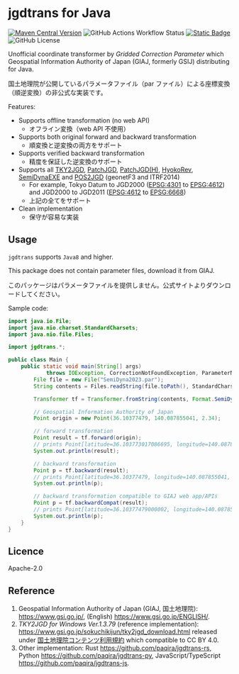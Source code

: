 # jgdtrans for Java

[![Maven Central Version](https://img.shields.io/maven-central/v/io.github.paqira/jgdtrans?logo=java)](https://mvnrepository.com/artifact/io.github.paqira/jgdtrans)
![GitHub Actions Workflow Status](https://img.shields.io/github/actions/workflow/status/paqira/jgdtrans-java/ci.yaml?logo=GitHub)
[![Static Badge](https://img.shields.io/badge/doc-passing-default?logo=GitHub)](https://paqira.github.io/jgdtrans-java/)
![GitHub License](https://img.shields.io/github/license/paqira/jgdtrans-java)

Unofficial coordinate transformer by _Gridded Correction Parameter_
which Geospatial Information Authority of Japan (GIAJ, formerly GSIJ) distributing
for Java.

国土地理院が公開しているパラメータファイル（par ファイル）による座標変換（順逆変換）の非公式な実装です。

Features:

- Supports offline transformation (no web API)
    - オフライン変換（web API 不使用）
- Supports both original forward and backward transformation
    - 順変換と逆変換の両方をサポート
- Supports verified backward transformation
    - 精度を保証した逆変換のサポート
- Supports all [TKY2JGD], [PatchJGD], [PatchJGD(H)], [HyokoRev], [SemiDynaEXE]
  and [POS2JGD] (geonetF3 and ITRF2014)
    - For example, Tokyo Datum to JGD2000 ([EPSG:4301] to [EPSG:4612])
      and JGD2000 to JGD2011 ([EPSG:4612] to [EPSG:6668])
    - 上記の全てをサポート
- Clean implementation
    - 保守が容易な実装

[TKY2JGD]: https://www.gsi.go.jp/sokuchikijun/tky2jgd.html
[PatchJGD]: https://vldb.gsi.go.jp/sokuchi/surveycalc/patchjgd/index.html
[PatchJGD(H)]: https://vldb.gsi.go.jp/sokuchi/surveycalc/patchjgd_h/index.html
[HyokoRev]: https://vldb.gsi.go.jp/sokuchi/surveycalc/hyokorev/hyokorev.html
[SemiDynaEXE]: https://vldb.gsi.go.jp/sokuchi/surveycalc/semidyna/web/index.html
[POS2JGD]: https://positions.gsi.go.jp/cdcs

[EPSG:4301]: https://epsg.io/4301
[EPSG:4612]: https://epsg.io/4612
[EPSG:6668]: https://epsg.io/6668

## Usage

`jgdtrans` supports `Java8` and higher.

This package does not contain parameter files, download it from GIAJ.

このパッケージはパラメータファイルを提供しません。公式サイトよりダウンロードしてください。

Sample code:

```java
import java.io.File;
import java.nio.charset.StandardCharsets;
import java.nio.file.Files;

import jgdtrans.*;

public class Main {
    public static void main(String[] args)
            throws IOException, CorrectionNotFoundException, ParameterNotFoundException, ParseParException {
        File file = new File("SemiDyna2023.par");
        String contents = Files.readString(file.toPath(), StandardCharsets.UTF_8);

        Transformer tf = Transformer.fromString(contents, Format.SemiDynaEXE);

        // Geospatial Information Authority of Japan
        Point origin = new Point(36.10377479, 140.087855041, 2.34);

        // forward transformation
        Point result = tf.forward(origin);
        // prints Point[latitude=36.103773017086695, longitude=140.08785924333452, altitude=2.4363138578103]
        System.out.println(result);

        // backward transformation 
        Point p = tf.backward(result);
        // prints Point[latitude=36.10377479, longitude=140.087855041, altitude=2.34]
        System.out.println(p);

        // backward transformation compatible to GIAJ web app/APIs
        Point p = tf.backwardCompat(result);
        // prints Point[latitude=36.10377479000002, longitude=140.087855041, altitude=2.339999999578243]
        System.out.println(p);
    }
}
```

## Licence

Apache-2.0

## Reference

1. Geospatial Information Authority of Japan (GIAJ, 国土地理院):
   <https://www.gsi.go.jp/>, (English) <https://www.gsi.go.jp/ENGLISH/>.
2. _TKY2JGD for Windows Ver.1.3.79_ (reference implementation):
   <https://www.gsi.go.jp/sokuchikijun/tky2jgd_download.html>
   released under [国土地理院コンテンツ利用規約] which compatible to CC BY 4.0.
3. Other implementation:
   Rust <https://github.com/paqira/jgdtrans-rs>,
   Python <https://github.com/paqira/jgdtrans-py>,
   JavaScript/TypeScript <https://github.com/paqira/jgdtrans-js>.

[国土地理院コンテンツ利用規約]: https://www.gsi.go.jp/kikakuchousei/kikakuchousei40182.html
